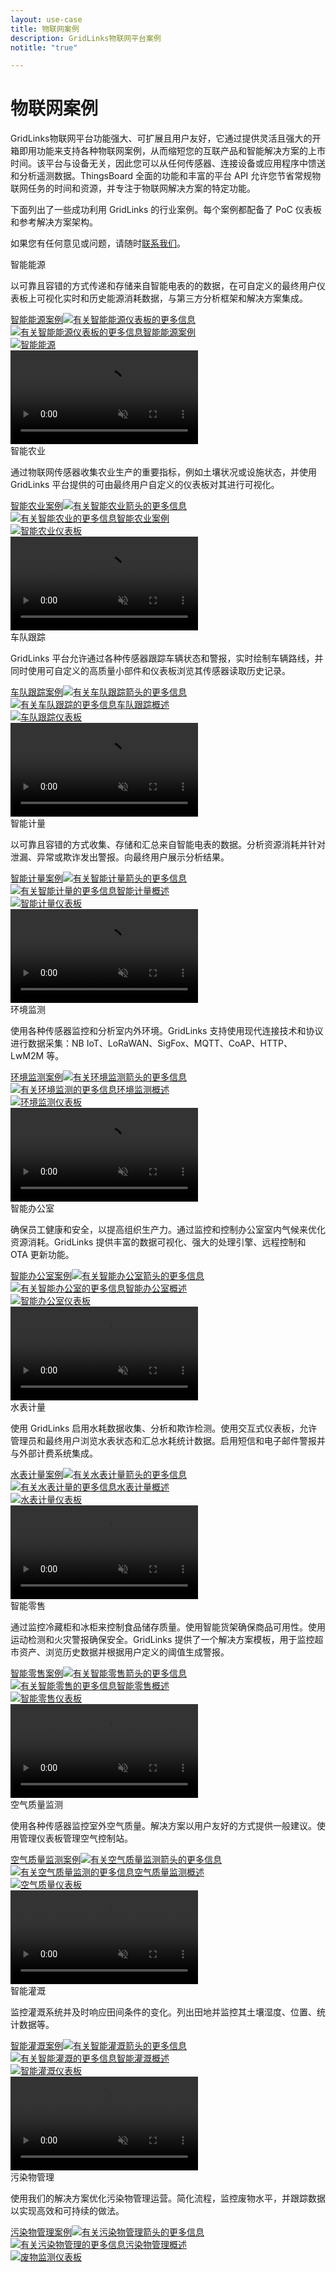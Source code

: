 ```yaml
---
layout: use-case
title: 物联网案例
description: GridLinks物联网平台案例
notitle: "true"

---
```


# 物联网案例

GridLinks物联网平台功能强大、可扩展且用户友好，它通过提供灵活且强大的开箱即用功能来支持各种物联网案例，从而缩短您的互联产品和智能解决方案的上市时间。该平台与设备无关，因此您可以从任何传感器、连接设备或应用程序中馈送和分析遥测数据。ThingsBoard 全面的功能和丰富的平台 API 允许您节省常规物联网任务的时间和资源，并专注于物联网解决方案的特定功能。

下面列出了一些成功利用 GridLinks 的行业案例。每个案例都配备了 PoC 仪表板和参考解决方案架构。

如果您有任何意见或问题，请随时[联系我们](/docs/contact-us/)。

<div id="usecase-list">
    <div class="usecase-background">
        <div class="usecase-big-bg1"></div><div class="small9"></div><div class="small10"></div><div class="usecase-big-bg2"></div><div class="small7"></div><div class="small8"></div>
    </div>
    <div class="list">
        <div class="dashboard-item">
            <div class="item-description">
                <span class="item-heading">智能能源</span>
                <p>以可靠且容错的方式传递和存储来自智能电表的的数据，在可自定义的最终用户仪表板上可视化实时和历史能源消耗数据，与第三方分析框架和解决方案集成。</p>
                <a class="read-more-button" href="/smart-energy/">智能能源案例<img class="arrow first" src="/images/pe/read-more-arrow.svg" alt="有关智能能源仪表板的更多信息"><img class="arrow second" src="/images/pe/read-more-arrow.svg" alt=""><img class="arrow third" src="/images/pe/read-more-arrow.svg" alt=""></a>
            </div>
            <div class="item-image-container">
                <a class="img-button" href="/smart-energy/">
                    <div class="overlay">
                        <div class="eye">
                            <img src="/images/eye-icon.svg" alt="有关智能能源仪表板的更多信息">智能能源案例
                        </div>
                    </div>
                    <div class="dashboard-frame">
                        <div class="frame-image">
                            <img src="/images/usecases/smart-energy/video/smart-energy.png" alt="智能能源">
                        </div>
                        <div class="frame-video">
                            <video autoplay loop preload="auto" muted playsinline>
                                 <source src="https://video.thingsboard.io/usecases/smart-energy.mp4" type="video/mp4">
                                 <source src="https://video.thingsboard.io/usecases/smart-energy.webm" type="video/webm">
                            </video>
                        </div>
                    </div>
                </a>
            </div>
        </div>
        <div class="dashboard-item">
            <div class="item-description">
                <span class="item-heading">智能农业</span>
                <p>通过物联网传感器收集农业生产的重要指标，例如土壤状况或设施状态，并使用 GridLinks 平台提供的可由最终用户自定义的仪表板对其进行可视化。</p>
                <a class="read-more-button" href="/smart-farming/">智能农业案例<img class="arrow first" src="/images/pe/read-more-arrow.svg" alt="有关智能农业箭头的更多信息"><img class="arrow second" src="/images/pe/read-more-arrow.svg" alt=""><img class="arrow third" src="/images/pe/read-more-arrow.svg" alt=""></a>
            </div>
            <div class="item-image-container">
                <a class="img-button" href="/smart-farming/">
                    <div class="overlay">
                        <div class="eye">
                            <img src="/images/eye-icon.svg" alt="有关智能农业的更多信息">智能农业案例
                        </div>
                    </div>
                    <div class="dashboard-frame">
                        <div class="frame-image">
                            <img src="/images/usecases/smart-farming/video/smart-farming.png" alt="智能农业仪表板">
                        </div>
                        <div class="frame-video">
                            <video autoplay loop preload="auto" muted playsinline>
                                 <source src="https://video.thingsboard.io/usecases/smart-farming.mp4" type="video/mp4">
                                 <source src="https://video.thingsboard.io/usecases/smart-farming.webm" type="video/webm">
                            </video>
                        </div>
                    </div>
                </a>
            </div>
        </div>
        <div class="dashboard-item">
            <div class="item-description">
                <span class="item-heading">车队跟踪</span>
                <p>GridLinks 平台允许通过各种传感器跟踪车辆状态和警报，实时绘制车辆路线，并同时使用可自定义的高质量小部件和仪表板浏览其传感器读取历史记录。</p>
                <a class="read-more-button" href="/fleet-tracking/">车队跟踪案例<img class="arrow first" src="/images/pe/read-more-arrow.svg" alt="有关车队跟踪箭头的更多信息"><img class="arrow second" src="/images/pe/read-more-arrow.svg" alt=""><img class="arrow third" src="/images/pe/read-more-arrow.svg" alt=""></a>
            </div>
            <div class="item-image-container">
                <a class="img-button" href="/fleet-tracking/">
                    <div class="overlay">
                        <div class="eye">
                            <img src="/images/eye-icon.svg" alt="有关车队跟踪的更多信息">车队跟踪概述
                        </div>
                    </div>
                    <div class="dashboard-frame">
                        <div class="frame-image">
                            <img src="/images/usecases/fleet-tracking/video/fleet-tracking.png" alt="车队跟踪仪表板">
                        </div>
                        <div class="frame-video">
                            <video autoplay loop preload="auto" muted playsinline>
                                 <source src="https://video.thingsboard.io/usecases/fleet-tracking.mp4" type="video/mp4">
                                 <source src="https://video.thingsboard.io/usecases/fleet-tracking.webm" type="video/webm">
                            </video>
                        </div>
                    </div>
                </a>
            </div>
        </div>
        <div class="dashboard-item">
            <div class="item-description">
                <span class="item-heading">智能计量</span>
                <p>以可靠且容错的方式收集、存储和汇总来自智能电表的数据。分析资源消耗并针对泄漏、异常或欺诈发出警报。向最终用户展示分析结果。</p>
                <a class="read-more-button" href="/smart-metering/">智能计量案例<img class="arrow first" src="/images/pe/read-more-arrow.svg" alt="有关智能计量箭头的更多信息"><img class="arrow second" src="/images/pe/read-more-arrow.svg" alt=""><img class="arrow third" src="/images/pe/read-more-arrow.svg" alt=""></a>
            </div>
            <div class="item-image-container">
                <a class="img-button" href="/smart-metering/">
                    <div class="overlay">
                        <div class="eye">
                            <img src="/images/eye-icon.svg" alt="有关智能计量的更多信息">智能计量概述
                        </div>
                    </div>
                    <div class="dashboard-frame">
                        <div class="frame-image">
                            <img src="/images/usecases/smart-metering/video/smart-metering.png" alt="智能计量仪表板">
                        </div>
                        <div class="frame-video">
                            <video autoplay loop preload="auto" muted playsinline>
                                 <source src="https://video.thingsboard.io/usecases/smart-metering.mp4" type="video/mp4">
                                 <source src="https://video.thingsboard.io/usecases/smart-metering.webm" type="video/webm">
                            </video>
                        </div>
                    </div>
                </a>
            </div>
        </div>
        <div class="dashboard-item">
            <div class="item-description">
                <span class="item-heading">环境监测</span>
                <p>使用各种传感器监控和分析室内外环境。GridLinks 支持使用现代连接技术和协议进行数据采集：NB IoT、LoRaWAN、SigFox、MQTT、CoAP、HTTP、LwM2M 等。</p>
                <a class="read-more-button" href="/use-cases/environment-monitoring/">环境监测案例<img class="arrow first" src="/images/pe/read-more-arrow.svg" alt="有关环境监测箭头的更多信息"><img class="arrow second" src="/images/pe/read-more-arrow.svg" alt=""><img class="arrow third" src="/images/pe/read-more-arrow.svg" alt=""></a>
            </div>
            <div class="item-image-container">
                <a class="img-button" href="/use-cases/environment-monitoring/">
                    <div class="overlay">
                        <div class="eye">
                            <img src="/images/eye-icon.svg" alt="有关环境监测的更多信息">环境监测概述
                        </div>
                    </div>
                    <div class="dashboard-frame">
                        <div class="frame-image">
                            <img src="/images/usecases/environment-monitoring/video/environment-monitoring.png" alt="环境监测仪表板">
                        </div>
                        <div class="frame-video">
                            <video autoplay loop preload="auto" muted playsinline>
                                 <source src="https://video.thingsboard.io/usecases/environment-monitoring.mp4" type="video/mp4">
                                 <source src="https://video.thingsboard.io/usecases/environment-monitoring.webm" type="video/webm">
                            </video>
                        </div>
                    </div>
                </a>
            </div>
        </div>
        <div class="dashboard-item">
            <div class="item-description">
                <span class="item-heading">智能办公室</span>
                <p>确保员工健康和安全，以提高组织生产力。通过监控和控制办公室室内气候来优化资源消耗。GridLinks 提供丰富的数据可视化、强大的处理引擎、远程控制和 OTA 更新功能。</p>
                <a class="read-more-button" href="/use-cases/smart-office/">智能办公室案例<img class="arrow first" src="/images/pe/read-more-arrow.svg" alt="有关智能办公室箭头的更多信息"><img class="arrow second" src="/images/pe/read-more-arrow.svg" alt=""><img class="arrow third" src="/images/pe/read-more-arrow.svg" alt=""></a>
            </div>
            <div class="item-image-container">
                <a class="img-button" href="/use-cases/smart-office/">
                    <div class="overlay">
                        <div class="eye">
                            <img src="/images/eye-icon.svg" alt="有关智能办公室的更多信息">智能办公室概述
                        </div>
                    </div>
                    <div class="dashboard-frame">
                        <div class="frame-image">
                            <img src="/images/usecases/smart-office/video/smart-office.png" alt="智能办公室仪表板">
                        </div>
                        <div class="frame-video">
                            <video autoplay loop preload="auto" muted playsinline>
                                 <source src="https://video.thingsboard.io/usecases/smart-office.mp4" type="video/mp4">
                                 <source src="https://video.thingsboard.io/usecases/smart-office.webm" type="video/webm">
                            </video>
                        </div>
                    </div>
                </a>
            </div>
        </div>
        <div class="dashboard-item">
            <div class="item-description">
                <span class="item-heading">水表计量</span>
                <p>使用 GridLinks 启用水耗数据收集、分析和欺诈检测。使用交互式仪表板，允许管理员和最终用户浏览水表状态和汇总水耗统计数据。启用短信和电子邮件警报并与外部计费系统集成。</p>
                <a class="read-more-button" href="/use-cases/water-metering/">水表计量案例<img class="arrow first" src="/images/pe/read-more-arrow.svg" alt="有关水表计量箭头的更多信息"><img class="arrow second" src="/images/pe/read-more-arrow.svg" alt=""><img class="arrow third" src="/images/pe/read-more-arrow.svg" alt=""></a>
            </div>
            <div class="item-image-container">
                <a class="img-button" href="/use-cases/water-metering/">
                    <div class="overlay">
                        <div class="eye">
                            <img src="/images/eye-icon.svg" alt="有关水表计量的更多信息">水表计量概述
                        </div>
                    </div>
                    <div class="dashboard-frame">
                        <div class="frame-image">
                            <img src="/images/usecases/water-metering/video/water-metering.png" alt="水表计量仪表板">
                        </div>
                        <div class="frame-video">
                            <video autoplay loop preload="auto" muted playsinline>
                                 <source src="https://video.thingsboard.io/usecases/water-metering.mp4" type="video/mp4">
                                 <source src="https://video.thingsboard.io/usecases/water-metering.webm" type="video/webm">
                            </video>
                        </div>
                    </div>
                </a>
            </div>
        </div>
        <div class="dashboard-item">
            <div class="item-description">
                <span class="item-heading">智能零售</span>
                <p>通过监控冷藏柜和冰柜来控制食品储存质量。使用智能货架确保商品可用性。使用运动检测和火灾警报确保安全。GridLinks 提供了一个解决方案模板，用于监控超市资产、浏览历史数据并根据用户定义的阈值生成警报。</p>
                <a class="read-more-button" href="/use-cases/smart-retail/">智能零售案例<img class="arrow first" src="/images/pe/read-more-arrow.svg" alt="有关智能零售箭头的更多信息"><img class="arrow second" src="/images/pe/read-more-arrow.svg" alt=""><img class="arrow third" src="/images/pe/read-more-arrow.svg" alt=""></a>
            </div>
            <div class="item-image-container">
                <a class="img-button" href="/use-cases/smart-retail/">
                    <div class="overlay">
                        <div class="eye">
                            <img src="/images/eye-icon.svg" alt="有关智能零售的更多信息">智能零售概述
                        </div>
                    </div>
                    <div class="dashboard-frame">
                        <div class="frame-image">
                            <img src="/images/usecases/smart-retail/video/smart-retail.png" alt="智能零售仪表板">
                        </div>
                        <div class="frame-video">
                            <video autoplay loop preload="auto" muted playsinline>
                                 <source src="https://video.thingsboard.io/usecases/smart-retail.mp4" type="video/mp4">
                                 <source src="https://video.thingsboard.io/usecases/smart-retail.webm" type="video/webm">
                            </video>
                        </div>
                    </div>
                </a>
            </div>
        </div>
        <div class="dashboard-item">
            <div class="item-description">
                <span class="item-heading">空气质量监测</span>
                <p>使用各种传感器监控室外空气质量。解决方案以用户友好的方式提供一般建议。使用管理仪表板管理空气控制站。</p>
                <a class="read-more-button" href="/use-cases/air-quality-monitoring/">空气质量监测案例<img class="arrow first" src="/images/pe/read-more-arrow.svg" alt="有关空气质量监测箭头的更多信息"><img class="arrow second" src="/images/pe/read-more-arrow.svg" alt=""><img class="arrow third" src="/images/pe/read-more-arrow.svg" alt=""></a>
            </div>
            <div class="item-image-container">
                <a class="img-button" href="/use-cases/air-quality-monitoring/">
                    <div class="overlay">
                        <div class="eye">
                            <img src="/images/eye-icon.svg" alt="有关空气质量监测的更多信息">空气质量监测概述
                        </div>
                    </div>
                    <div class="dashboard-frame">
                        <div class="frame-image">
                            <img src="/images/usecases/air-quality/video/air-quality.png" alt="空气质量仪表板">
                        </div>
                        <div class="frame-video">
                            <video autoplay loop preload="auto" muted playsinline>
                                 <source src="https://video.thingsboard.io/usecases/air-quality.mp4" type="video/mp4">
                                 <source src="https://video.thingsboard.io/usecases/air-quality.webm" type="video/webm">
                            </video>
                        </div>
                    </div>
                </a>
            </div>
        </div>
        <div class="dashboard-item">
            <div class="item-description">
                <span class="item-heading">智能灌溉</span>
                <p>监控灌溉系统并及时响应田间条件的变化。列出田地并监控其土壤湿度、位置、统计数据等。</p>
                <a class="read-more-button" href="/use-cases/smart-irrigation/">智能灌溉案例<img class="arrow first" src="/images/pe/read-more-arrow.svg" alt="有关智能灌溉箭头的更多信息"><img class="arrow second" src="/images/pe/read-more-arrow.svg" alt=""><img class="arrow third" src="/images/pe/read-more-arrow.svg" alt=""></a>
            </div>
            <div class="item-image-container">
                <a class="img-button" href="/use-cases/smart-irrigation/">
                    <div class="overlay">
                        <div class="eye">
                            <img src="/images/eye-icon.svg" alt="有关智能灌溉的更多信息">智能灌溉概述
                        </div>
                    </div>
                    <div class="dashboard-frame">
                        <div class="frame-image">
                            <img src="/images/usecases/smart-irrigation/video/smart-irrigation.png" alt="智能灌溉仪表板">
                        </div>
                        <div class="frame-video">
                            <video autoplay loop preload="auto" muted playsinline>
                                 <source src="https://video.thingsboard.io/usecases/smart-irrigation.mp4" type="video/mp4">
                                 <source src="https://video.thingsboard.io/usecases/smart-irrigation.webm" type="video/webm">
                            </video>
                        </div>
                    </div>
                </a>
            </div>
        </div>
        <div class="dashboard-item">
            <div class="item-description">
                <span class="item-heading">污染物管理</span>
                <p>使用我们的解决方案优化污染物管理运营。简化流程，监控废物水平，并跟踪数据以实现高效和可持续的做法。</p>
                <a class="read-more-button" href="/use-cases/waste-management/">污染物管理案例<img class="arrow first" src="/images/pe/read-more-arrow.svg" alt="有关污染物管理箭头的更多信息"><img class="arrow second" src="/images/pe/read-more-arrow.svg" alt=""><img class="arrow third" src="/images/pe/read-more-arrow.svg" alt=""></a>
            </div>
            <div class="item-image-container">
                <a class="img-button" href="/use-cases/waste-management/">
                    <div class="overlay">
                        <div class="eye">
                            <img src="/images/eye-icon.svg" alt="有关污染物管理的更多信息">污染物管理概述
                        </div>
                    </div>
                    <div class="dashboard-frame">
                        <div class="frame-image">
                            <img src="/images/solutions/waste_monitoring/waste-monitoring-1.png" alt="废物监测仪表板">
                        </div>
                    </div>
                </a>
            </div>
        </div>
    </div>
</div>